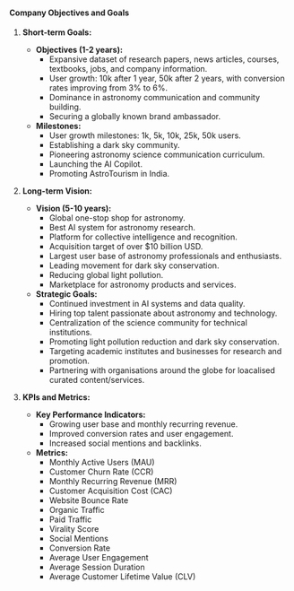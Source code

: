 #### Company Objectives and Goals

1. **Short-term Goals:**
   - **Objectives (1-2 years):**
     - Expansive dataset of research papers, news articles, courses, textbooks, jobs, and company information.
     - User growth: 10k after 1 year, 50k after 2 years, with conversion rates improving from 3% to 6%.
     - Dominance in astronomy communication and community building.
     - Securing a globally known brand ambassador.
   - **Milestones:**
     - User growth milestones: 1k, 5k, 10k, 25k, 50k users.
     - Establishing a dark sky community.
     - Pioneering astronomy science communication curriculum.
     - Launching the AI Copilot.
     - Promoting AstroTourism in India.

2. **Long-term Vision:**
   - **Vision (5-10 years):**
     - Global one-stop shop for astronomy.
     - Best AI system for astronomy research.
     - Platform for collective intelligence and recognition.
     - Acquisition target of over $10 billion USD.
     - Largest user base of astronomy professionals and enthusiasts.
     - Leading movement for dark sky conservation.
     - Reducing global light pollution.
     - Marketplace for astronomy products and services.
   - **Strategic Goals:**
     - Continued investment in AI systems and data quality.
     - Hiring top talent passionate about astronomy and technology.
     - Centralization of the science community for technical institutions.
     - Promoting light pollution reduction and dark sky conservation.
     - Targeting academic institutes and businesses for research and promotion.
     - Partnering with organisations around the globe for loacalised curated content/services.

3. **KPIs and Metrics:**
   - **Key Performance Indicators:**
     - Growing user base and monthly recurring revenue.
     - Improved conversion rates and user engagement.
     - Increased social mentions and backlinks.
   - **Metrics:**
     - Monthly Active Users (MAU)
     - Customer Churn Rate (CCR)
     - Monthly Recurring Revenue (MRR)
     - Customer Acquisition Cost (CAC)
     - Website Bounce Rate
     - Organic Traffic
     - Paid Traffic
     - Virality Score
     - Social Mentions
     - Conversion Rate
     - Average User Engagement
     - Average Session Duration
     - Average Customer Lifetime Value (CLV)